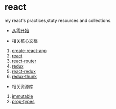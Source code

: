 # react
my react's practices,stuty resources and collections.

- [从零开始](docs/startup.md)

- 相关核心文档

1. [create-react-app](docs/create-react-app.md)
1. [react](docs/react.md)
1. [react-router](docs/react-router.md)
1. [redux](docs/redux.md)
1. [react-redux](docs/react-redux.md)
1. [redux-thunk](docs/redux-thunk.md)

- 相关资源库

1. [immutable](docs/immutable)
2. [prop-types](docs/prop-types)